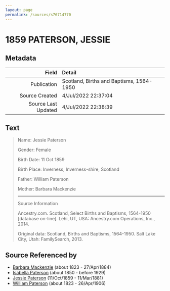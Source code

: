 ```yaml
---
layout: page
permalink: /sources/s76714770
---
```


# 1859 PATERSON, JESSIE

## Metadata
Field | Detail
---:|:---
Publication | Scotland, Births and Baptisms, 1564-1950
Source Created | 4/Jul/2022 22:37:04
Source Last Updated | 4/Jul/2022 22:38:39

## Text

> Name: Jessie Paterson
>
> Gender: Female
>
> Birth Date: 11 Oct 1859
>
> Birth Place: Inverness, Inverness-shire, Scotland
>
> Father:  William Paterson
>
> Mother: Barbara Mackenzie
>
> ---
>
> Source Information
>
> Ancestry.com. Scotland, Select Births and Baptisms, 1564-1950 [database on-line]. Lehi, UT, USA: Ancestry.com Operations, Inc., 2014.
>
> Original data: Scotland, Births and Baptisms, 1564-1950. Salt Lake City, Utah: FamilySearch, 2013.
>

## Source Referenced by

* [Barbara Mackenzie](../people/@28263584@-barbara-mackenzie-b1823-d1884-4-27.md) (about 1823 - 27/Apr/1884)
* [Isabella Paterson](../people/@24882788@-isabella-paterson-b1850-d1929.md) (about 1850 - before 1929)
* [Jessie Paterson](../people/@992704@-jessie-paterson-b1859-10-11-d1881-3-11.md) (11/Oct/1859 - 11/Mar/1881)
* [William Paterson](../people/@55148620@-william-paterson-b1823-d1906-4-26.md) (about 1823 - 26/Apr/1906)
